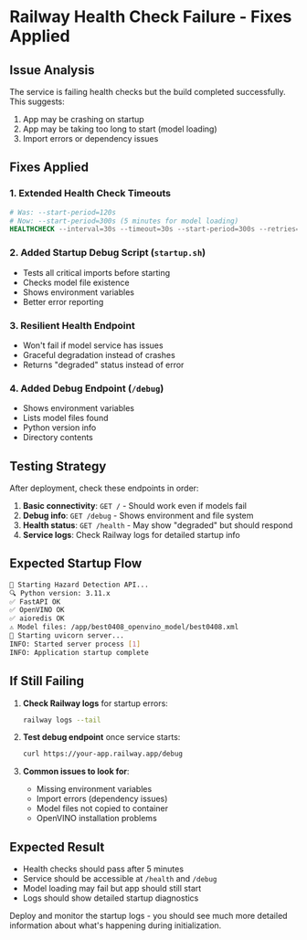 # Railway Health Check Failure - Fixes Applied

## Issue Analysis
The service is failing health checks but the build completed successfully. This suggests:
1. App may be crashing on startup
2. App may be taking too long to start (model loading)
3. Import errors or dependency issues

## Fixes Applied

### 1. Extended Health Check Timeouts
```dockerfile
# Was: --start-period=120s
# Now: --start-period=300s (5 minutes for model loading)
HEALTHCHECK --interval=30s --timeout=30s --start-period=300s --retries=5
```

### 2. Added Startup Debug Script (`startup.sh`)
- Tests all critical imports before starting
- Checks model file existence
- Shows environment variables
- Better error reporting

### 3. Resilient Health Endpoint
- Won't fail if model service has issues
- Graceful degradation instead of crashes
- Returns "degraded" status instead of error

### 4. Added Debug Endpoint (`/debug`)
- Shows environment variables
- Lists model files found
- Python version info
- Directory contents

## Testing Strategy

After deployment, check these endpoints in order:

1. **Basic connectivity**: `GET /` - Should work even if models fail
2. **Debug info**: `GET /debug` - Shows environment and file system
3. **Health status**: `GET /health` - May show "degraded" but should respond
4. **Service logs**: Check Railway logs for detailed startup info

## Expected Startup Flow

```bash
🚀 Starting Hazard Detection API...
🔍 Python version: 3.11.x
✅ FastAPI OK
✅ OpenVINO OK  
✅ aioredis OK
⚠️ Model files: /app/best0408_openvino_model/best0408.xml
🚀 Starting uvicorn server...
INFO: Started server process [1]
INFO: Application startup complete
```

## If Still Failing

1. **Check Railway logs** for startup errors:
   ```bash
   railway logs --tail
   ```

2. **Test debug endpoint** once service starts:
   ```bash
   curl https://your-app.railway.app/debug
   ```

3. **Common issues to look for**:
   - Missing environment variables
   - Import errors (dependency issues)  
   - Model files not copied to container
   - OpenVINO installation problems

## Expected Result

- Health checks should pass after 5 minutes
- Service should be accessible at `/health` and `/debug`
- Model loading may fail but app should still start
- Logs should show detailed startup diagnostics

Deploy and monitor the startup logs - you should see much more detailed information about what's happening during initialization.